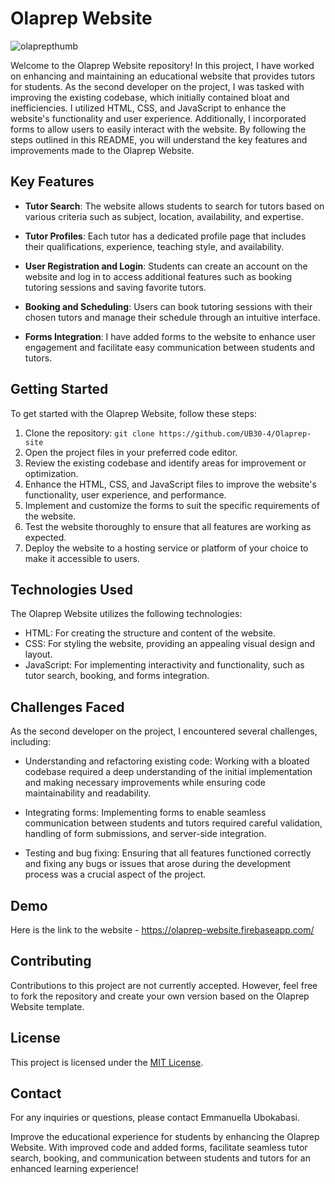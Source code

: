 # Olaprep Website

![olaprepthumb](https://github.com/UB30-4/Olaprep-site/assets/101749091/11536a26-ab21-4bcc-8275-619275f626a7)


Welcome to the Olaprep Website repository! In this project, I have worked on enhancing and maintaining an educational website that provides tutors for students. As the second developer on the project, I was tasked with improving the existing codebase, which initially contained bloat and inefficiencies. I utilized HTML, CSS, and JavaScript to enhance the website's functionality and user experience. Additionally, I incorporated forms to allow users to easily interact with the website. By following the steps outlined in this README, you will understand the key features and improvements made to the Olaprep Website.

## Key Features

- **Tutor Search**: The website allows students to search for tutors based on various criteria such as subject, location, availability, and expertise.

- **Tutor Profiles**: Each tutor has a dedicated profile page that includes their qualifications, experience, teaching style, and availability.

- **User Registration and Login**: Students can create an account on the website and log in to access additional features such as booking tutoring sessions and saving favorite tutors.

- **Booking and Scheduling**: Users can book tutoring sessions with their chosen tutors and manage their schedule through an intuitive interface.

- **Forms Integration**: I have added forms to the website to enhance user engagement and facilitate easy communication between students and tutors.

## Getting Started

To get started with the Olaprep Website, follow these steps:

1. Clone the repository: `git clone https://github.com/UB30-4/Olaprep-site`
2. Open the project files in your preferred code editor.
3. Review the existing codebase and identify areas for improvement or optimization.
4. Enhance the HTML, CSS, and JavaScript files to improve the website's functionality, user experience, and performance.
5. Implement and customize the forms to suit the specific requirements of the website.
6. Test the website thoroughly to ensure that all features are working as expected.
7. Deploy the website to a hosting service or platform of your choice to make it accessible to users.

## Technologies Used

The Olaprep Website utilizes the following technologies:

- HTML: For creating the structure and content of the website.
- CSS: For styling the website, providing an appealing visual design and layout.
- JavaScript: For implementing interactivity and functionality, such as tutor search, booking, and forms integration.

## Challenges Faced

As the second developer on the project, I encountered several challenges, including:

- Understanding and refactoring existing code: Working with a bloated codebase required a deep understanding of the initial implementation and making necessary improvements while ensuring code maintainability and readability.

- Integrating forms: Implementing forms to enable seamless communication between students and tutors required careful validation, handling of form submissions, and server-side integration.

- Testing and bug fixing: Ensuring that all features functioned correctly and fixing any bugs or issues that arose during the development process was a crucial aspect of the project.

## Demo
Here is the link to the website - https://olaprep-website.firebaseapp.com/


## Contributing

Contributions to this project are not currently accepted. However, feel free to fork the repository and create your own version based on the Olaprep Website template.

## License

This project is licensed under the [MIT License](link-to-license.md).

## Contact

For any inquiries or questions, please contact Emmanuella Ubokabasi.

Improve the educational experience for students by enhancing the Olaprep Website. With improved code and added forms, facilitate seamless tutor search, booking, and communication between students and tutors for an enhanced learning experience!
